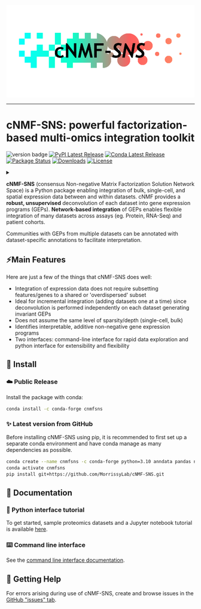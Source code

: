 
![cNMF-SNS logo](logo.png)

-----------------

# cNMF-SNS: powerful factorization-based multi-omics integration toolkit

![version badge](https://img.shields.io/badge/version-1.2.3-blue)
[![PyPI Latest Release](https://img.shields.io/pypi/v/cnmfsns.svg)](https://pypi.org/project/cnmfsns/)
[![Conda Latest Release](https://anaconda.org/conda-forge/cnmfsns/badges/version.svg)](https://anaconda.org/anaconda/cnmfsns/)
[![Package Status](https://img.shields.io/pypi/status/cnmfsns.svg)](https://pypi.org/project/cnmfsns/)
[![Downloads](https://static.pepy.tech/personalized-badge/cnmfsns?period=month&units=international_system&left_color=black&right_color=orange&left_text=PyPI%20downloads%20per%20month)](https://pepy.tech/project/cnmfsns)
[![License](https://img.shields.io/pypi/l/cnmfsns.svg)](https://github.com/MorrissyLab/cNMF-SNS/blob/main/LICENSE)
<details>
  <summary> </summary>

```md

[![DOI](https://zenodo.org/badge/DOI/10.5281/zenodo.3509134.svg)](https://doi.org/10.5281/zenodo.3509134)

```

</details>

**cNMF-SNS** (consensus Non-negative Matrix Factorization Solution Network Space) is a Python package enabling integration of bulk, single-cell, and
spatial expression data between and within datasets. cNMF provides a **robust, 
unsupervised** deconvolution of each dataset into gene expression programs (GEPs).
**Network-based integration** of GEPs enables flexible integration of many datasets
across assays (eg. Protein, RNA-Seq) and patient cohorts.

Communities with GEPs from multiple datasets can be annotated with dataset-specific
annotations to facilitate interpretation.

## ⚡Main Features

Here are just a few of the things that cNMF-SNS does well:

- Integration of expression data does not require subsetting features/genes to
  a shared or 'overdispersed' subset
- Ideal for incremental integration (adding datasets one at a time) since
  deconvolution is performed independently on each dataset generating invariant GEPs
- Does not assume the same level of sparsity/depth (single-cell, bulk)
- Identifies interpretable, additive non-negative gene expression programs
- Two interfaces: command-line interface for rapid data exploration and python
  interface for extensibility and flexibility

## 🔧 Install

### ☁️ Public Release

Install the package with conda:
```bash
conda install -c conda-forge cnmfsns
```

### ✨ Latest version from GitHub

Before installing cNMF-SNS using pip, it is recommended to first set up a separate conda environment and have conda manage as many dependencies as possible.

```bash
conda create --name cnmfsns -c conda-forge python=3.10 anndata pandas numpy scipy matplotlib upsetplot httplib2 tomli tomli-w click pygraphviz python-igraph semantic_version yaml scikit-learn fastcluster scanpy pyyaml gseapy=1.0.3
conda activate cnmfsns
pip install git+https://github.com/MorrissyLab/cNMF-SNS.git
```

## 📖 Documentation

### 📓 Python interface tutorial

To get started, sample proteomics datasets and a Jupyter notebook tutorial is available [here](/tutorial).

### ⌨️ Command line interface

See the [command line interface documentation](/CLI.md).

## 💭 Getting Help

For errors arising during use of cNMF-SNS, create and browse issues in the [GitHub "issues" tab](https://github.com/MorrissyLab/cNMF-SNS/issues).